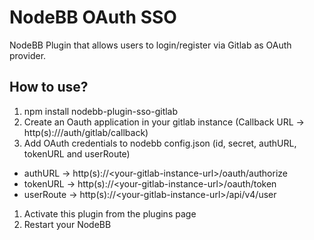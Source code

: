 # NodeBB OAuth SSO

NodeBB Plugin that allows users to login/register via Gitlab as OAuth provider.

## How to use?

1. npm install nodebb-plugin-sso-gitlab
1. Create an Oauth application in your gitlab instance (Callback URL -> http(s)://<your-nodebb-url>/auth/gitlab/callback)   
1. Add OAuth credentials to nodebb config.json (id, secret, authURL, tokenURL and userRoute)
* authURL -> http(s)://\<your-gitlab-instance-url\>/oauth/authorize
* tokenURL -> http(s)://\<your-gitlab-instance-url\>/oauth/token
* userRoute -> http(s)://\<your-gitlab-instance-url\>/api/v4/user
1. Activate this plugin from the plugins page
1. Restart your NodeBB

